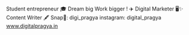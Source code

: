 Student entrepreneur 🎓 
Dream big Work bigger ! ✈️
Digital Marketer 🖥✨
Content Writer 🖋️
Snap👻: digi_pragya
instagram: digital_pragya
www.digitalpragya.in

